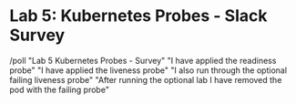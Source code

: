 # Lab 5: Kubernetes Probes - Slack Survey

/poll "Lab 5 Kubernetes Probes - Survey" "I have applied the readiness probe" "I have applied the liveness probe" "I also run through the optional failing liveness probe" "After running the optional lab I have removed the pod with the failing probe"
